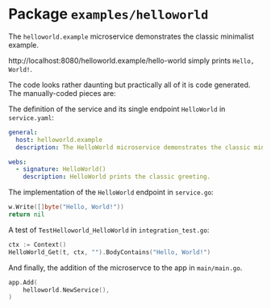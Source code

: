 # Package `examples/helloworld`

The `helloworld.example` microservice demonstrates the classic minimalist example.

http://localhost:8080/helloworld.example/hello-world simply prints `Hello, World!`.

The code looks rather daunting but practically all of it is code generated. The manually-coded pieces are:

The definition of the service and its single endpoint `HelloWorld` in `service.yaml`:

```yaml
general:
  host: helloworld.example
  description: The HelloWorld microservice demonstrates the classic minimalist example.

webs:
  - signature: HelloWorld()
    description: HelloWorld prints the classic greeting.
```

The implementation of the `HelloWorld` endpoint in `service.go`:

```go
w.Write([]byte("Hello, World!"))
return nil
```

A test of `TestHelloworld_HelloWorld` in `integration_test.go`:

```go
ctx := Context()
HelloWorld_Get(t, ctx, "").BodyContains("Hello, World!")
```

And finally, the addition of the microservce to the app in `main/main.go`.

```go
app.Add(
	helloworld.NewService(),
)
```
